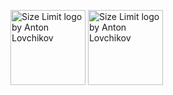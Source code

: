 
<img src="https://cdn.shopify.com/s/files/1/0024/4370/6412/products/TheAlienSticker-ProductImage_600x.jpg?v=1590186413" align="center"
     alt="Size Limit logo by Anton Lovchikov" width="120">
     <img src="https://cdn.shopify.com/s/files/1/0024/4370/6412/products/The_Standing_Astronaut_Sticker_-_Product_Image_600x.jpg?v=1557794327" align="center"
     alt="Size Limit logo by Anton Lovchikov" width="120">
